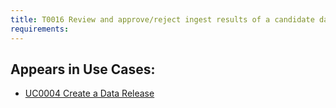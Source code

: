 ```yaml
---
title: T0016 Review and approve/reject ingest results of a candidate data release
requirements:
---
```


## Appears in Use Cases:

-   [UC0004 Create a Data Release](../use-cases/uc0004-create-a-data-release.md)

